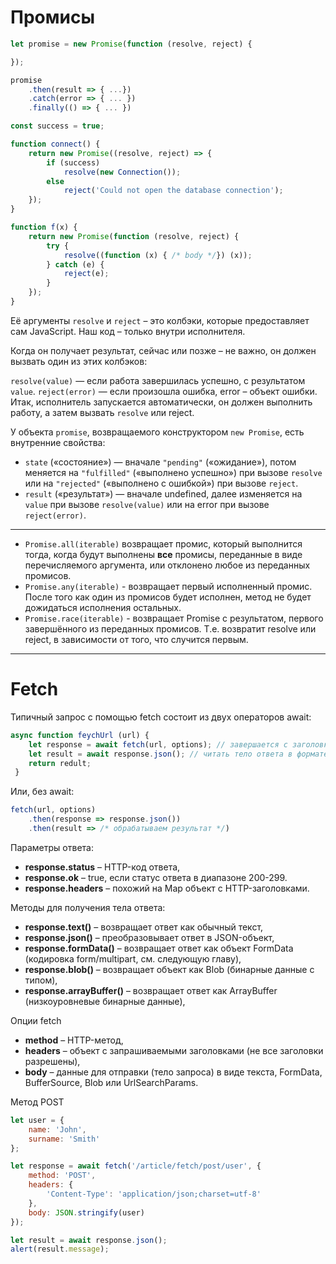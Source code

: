 # Промисы

```js
let promise = new Promise(function (resolve, reject) {

});

promise  
    .then(result => { ...})  
    .catch(error => { ... })  
    .finally(() => { ... })    
```


```js 
const success = true;

function connect() { 
    return new Promise((resolve, reject) => {
        if (success)
            resolve(new Connection()); 
        else               
            reject('Could not open the database connection');
    });
}
```

```js
function f(x) {
    return new Promise(function (resolve, reject) { 
        try {
            resolve((function (x) { /* body */}) (x));
        } catch (e) {
            reject(e);
        }
    });
}
```
  
Её аргументы `resolve` и `reject` – это колбэки, которые предоставляет сам JavaScript. Наш код – только внутри
исполнителя.

Когда он получает результат, сейчас или позже – не важно, он должен вызвать один из этих колбэков:

`resolve(value)` — если работа завершилась успешно, с результатом `value`. `reject(error)` — если произошла ошибка,
error – объект ошибки. Итак, исполнитель запускается автоматически, он должен выполнить работу, а затем
вызвать `resolve` или reject.

У объекта `promise`, возвращаемого конструктором `new Promise`, есть внутренние свойства:

* `state` («состояние») — вначале `"pending"` («ожидание»), потом меняется на `"fulfilled"` («выполнено успешно») при
  вызове `resolve` или на `"rejected"` («выполнено с ошибкой») при вызове `reject`.
* `result` («результат») — вначале undefined, далее изменяется на `value` при вызове `resolve(value)` или на error при вызове
  `reject(error)`.

___
* `Promise.all(iterable)` возвращает промис, который выполнится тогда, когда будут выполнены **все** промисы, 
переданные в виде перечисляемого аргумента, или отклонено любое из переданных промисов.
* `Promise.any(iterable)` - возвращает первый исполненный промис. После того как один из промисов будет исполнен,
метод не будет дожидаться исполнения остальных.
* `Promise.race(iterable)` - возвращает Promise с результатом, первого завершённого из переданных промисов. Т.е. возвратит resolve или reject, в зависимости от того, что случится первым.
___

# Fetch

Типичный запрос с помощью fetch состоит из двух операторов await:
```js
async function feychUrl (url) {
    let response = await fetch(url, options); // завершается с заголовками ответа   
    let result = await response.json(); // читать тело ответа в формате JSON   
    return redult;
 }
```

Или, без await:
```js
fetch(url, options) 
    .then(response => response.json())
    .then(result => /* обрабатываем результат */) 
```

Параметры ответа:

* **response.status** – HTTP-код ответа,
* **response.ok** – true, если статус ответа в диапазоне 200-299.
* **response.headers** – похожий на Map объект с HTTP-заголовками.

Методы для получения тела ответа:

* **response.text()** – возвращает ответ как обычный текст,
* **response.json()** – преобразовывает ответ в JSON-объект,
* **response.formData()** – возвращает ответ как объект FormData (кодировка form/multipart, см. следующую главу),
* **response.blob()** – возвращает объект как Blob (бинарные данные с типом),
* **response.arrayBuffer()** – возвращает ответ как ArrayBuffer (низкоуровневые бинарные данные),

Опции fetch

* **method** – HTTP-метод,
* **headers** – объект с запрашиваемыми заголовками (не все заголовки разрешены),
* **body** – данные для отправки (тело запроса) в виде текста, FormData, BufferSource, Blob или UrlSearchParams.


Метод POST
```js
let user = {
    name: 'John',
    surname: 'Smith'
};

let response = await fetch('/article/fetch/post/user', {
    method: 'POST',
    headers: {
        'Content-Type': 'application/json;charset=utf-8'
    },
    body: JSON.stringify(user)
});

let result = await response.json();
alert(result.message);
```

